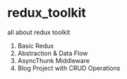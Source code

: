 # redux_toolkit
all about redux toolkit
1. Basic Redux
2. Abstraction & Data Flow
3. AsyncThunk Middleware
4. Blog Project with CRUD Operations
